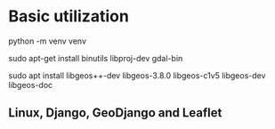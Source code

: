 # Basic utilization
python -m venv venv

sudo apt-get install binutils libproj-dev gdal-bin

sudo apt install libgeos++-dev libgeos-3.8.0 libgeos-c1v5 libgeos-dev libgeos-doc

## Linux, Django, GeoDjango and Leaflet